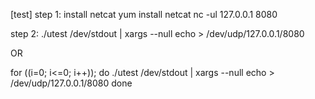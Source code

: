 [test]
step 1: install netcat
yum install netcat
nc -ul 127.0.0.1 8080

step 2: 
./utest /dev/stdout | xargs --null echo > /dev/udp/127.0.0.1/8080

OR

for ((i=0; i<=0; i++)); do
  ./utest /dev/stdout | xargs --null echo > /dev/udp/127.0.0.1/8080
done

